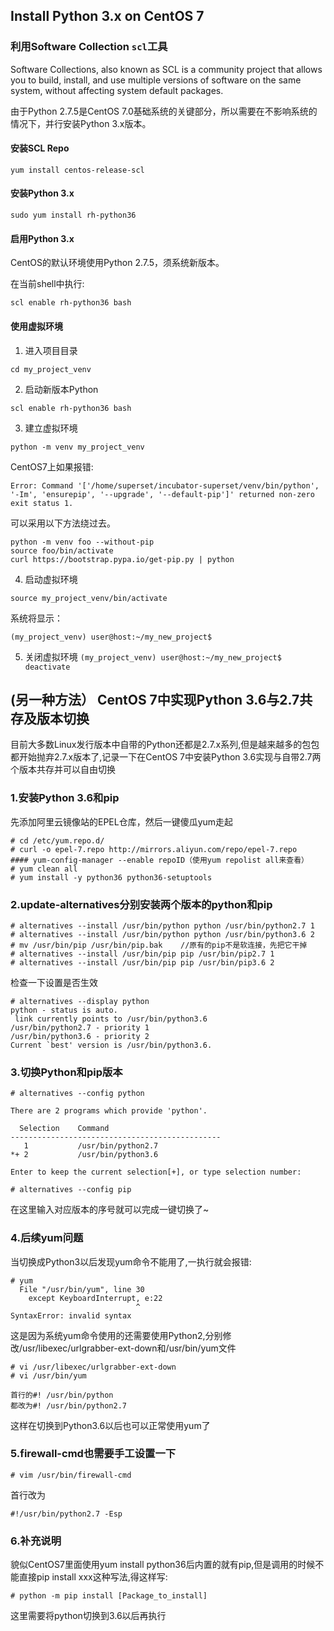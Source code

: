 ## Install Python 3.x on CentOS 7

### 利用Software Collection `scl`工具

Software Collections, also known as SCL is a community project that allows you to build, install, and use multiple versions of software on the same system, without affecting system default packages. 

由于Python 2.7.5是CentOS 7.0基础系统的关键部分，所以需要在不影响系统的情况下，并行安装Python 3.x版本。

#### 安装SCL Repo
`yum install centos-release-scl`

#### 安装Python 3.x
`sudo yum install rh-python36`

#### 启用Python 3.x
CentOS的默认环境使用Python 2.7.5，须系统新版本。

在当前shell中执行:

`scl enable rh-python36 bash`

#### 使用虚拟环境
1. 进入项目目录

`cd my_project_venv`

2. 启动新版本Python

`scl enable rh-python36 bash`

3. 建立虚拟环境

`python -m venv my_project_venv`

CentOS7上如果报错:
```
Error: Command '['/home/superset/incubator-superset/venv/bin/python', '-Im', 'ensurepip', '--upgrade', '--default-pip']' returned non-zero exit status 1.
```

可以采用以下方法绕过去。
```
python -m venv foo --without-pip
source foo/bin/activate
curl https://bootstrap.pypa.io/get-pip.py | python
```

4. 启动虚拟环境

`source my_project_venv/bin/activate`

系统将显示：

`(my_project_venv) user@host:~/my_new_project$`

5. 关闭虚拟环境
`(my_project_venv) user@host:~/my_new_project$ deactivate`

## (另一种方法） CentOS 7中实现Python 3.6与2.7共存及版本切换
目前大多数Linux发行版本中自带的Python还都是2.7.x系列,但是越来越多的包包都开始抛弃2.7.x版本了,记录一下在CentOS 7中安装Python 3.6实现与自带2.7两个版本共存并可以自由切换

### 1.安装Python 3.6和pip
先添加阿里云镜像站的EPEL仓库，然后一键傻瓜yum走起
```
# cd /etc/yum.repo.d/
# curl -o epel-7.repo http://mirrors.aliyun.com/repo/epel-7.repo
#### yum-config-manager --enable repoID（使用yum repolist all来查看）
# yum clean all
# yum install -y python36 python36-setuptools
```

### 2.update-alternatives分别安装两个版本的python和pip
```
# alternatives --install /usr/bin/python python /usr/bin/python2.7 1
# alternatives --install /usr/bin/python python /usr/bin/python3.6 2
# mv /usr/bin/pip /usr/bin/pip.bak    //原有的pip不是软连接，先把它干掉
# alternatives --install /usr/bin/pip pip /usr/bin/pip2.7 1
# alternatives --install /usr/bin/pip pip /usr/bin/pip3.6 2
```
检查一下设置是否生效
```
# alternatives --display python
python - status is auto.
 link currently points to /usr/bin/python3.6
/usr/bin/python2.7 - priority 1
/usr/bin/python3.6 - priority 2
Current `best' version is /usr/bin/python3.6.
```
### 3.切换Python和pip版本
```
# alternatives --config python
 
There are 2 programs which provide 'python'.
 
  Selection    Command
-----------------------------------------------
   1           /usr/bin/python2.7
*+ 2           /usr/bin/python3.6
 
Enter to keep the current selection[+], or type selection number:
 
# alternatives --config pip
```
在这里输入对应版本的序号就可以完成一键切换了~

### 4.后续yum问题
当切换成Python3以后发现yum命令不能用了,一执行就会报错:
```
# yum
  File "/usr/bin/yum", line 30
    except KeyboardInterrupt, e:22
                            ^
SyntaxError: invalid syntax
```
这是因为系统yum命令使用的还需要使用Python2,分别修改/usr/libexec/urlgrabber-ext-down和/usr/bin/yum文件
```
# vi /usr/libexec/urlgrabber-ext-down
# vi /usr/bin/yum
```
```
首行的#! /usr/bin/python
都改为#! /usr/bin/python2.7
```
这样在切换到Python3.6以后也可以正常使用yum了

### 5.firewall-cmd也需要手工设置一下
```
# vim /usr/bin/firewall-cmd
``` 
首行改为
```
#!/usr/bin/python2.7 -Esp
```
### 6.补充说明
貌似CentOS7里面使用yum install python36后内置的就有pip,但是调用的时候不能直接pip install xxx这种写法,得这样写:
```
# python -m pip install [Package_to_install]
```
这里需要将python切换到3.6以后再执行
